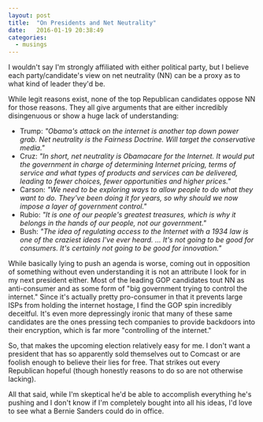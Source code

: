```yaml
---
layout: post
title:  "On Presidents and Net Neutrality"
date:   2016-01-19 20:38:49
categories:
  - musings
---
```

I wouldn't say I'm strongly affiliated with either political party, but I believe each party/candidate's view on net neutrality (NN) can be a proxy as to what kind of leader they'd be.

While legit reasons exist, none of the top Republican candidates oppose NN for those reasons. They all give arguments that are either incredibly disingenuous or show a huge lack of understanding:

* Trump: _"Obama's attack on the internet is another top down power grab. Net neutrality is the Fairness Doctrine. Will target the conservative media."_
* Cruz: _"In short, net neutrality is Obamacare for the Internet. It would put the government in charge of determining Internet pricing, terms of service and what types of products and services can be delivered, leading to fewer choices, fewer opportunities and higher prices."_
* Carson: _"We need to be exploring ways to allow people to do what they want to do. They've been doing it for years, so why should we now impose a layer of government control."_
* Rubio: _"It is one of our people's greatest treasures, which is why it belongs in the hands of our people, not our government."_
* Bush: _"The idea of regulating access to the Internet with a 1934 law is one of the craziest ideas I've ever heard. … It's not going to be good for consumers. It's certainly not going to be good for innovation."_

 While basically lying to push an agenda is worse, coming out in opposition of something without even understanding it is not an attribute I look for in my next president either. Most of the leading GOP candidates tout NN as anti-consumer and as some form of "big government trying to control the internet." Since it's actually pretty pro-consumer in that it prevents large ISPs from holding the internet hostage, I find the GOP spin incredibly deceitful. It's even more depressingly ironic that many of these same candidates are the ones pressing tech companies to provide backdoors into their encryption, which is far more "controlling of the internet."

So, that makes the upcoming election relatively easy for me. I don't want a president that has so apparently sold themselves out to Comcast or are foolish enough to believe their lies for free. That strikes out every Republican hopeful (though honestly reasons to do so are not otherwise lacking).

All that said, while I'm skeptical he'd be able to accomplish everything he's pushing and I don't know if I'm completely bought into all his ideas, I'd love to see what a Bernie Sanders could do in office.